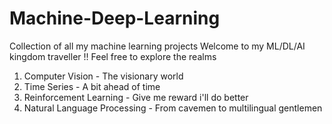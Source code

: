 # Machine-Deep-Learning
Collection of all my machine learning projects 
Welcome to my ML/DL/AI kingdom traveller !!
Feel free to explore the realms
1. Computer Vision - The visionary world
2. Time Series - A bit ahead of time
3. Reinforcement Learning - Give me reward i'll do better
4. Natural Language Processing - From cavemen to multilingual gentlemen 

